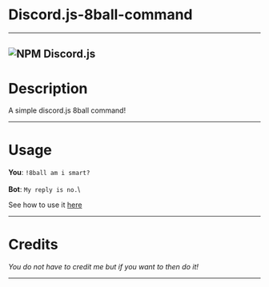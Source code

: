 # Discord.js-8ball-command

---

![NPM Discord.js](https://nodei.co/npm/discord.js.png?downloads=true&stars=true)
---


# Description

A simple discord.js 8ball command!

---

# Usage

**You**: `!8ball am i smart?`\
\
**Bot**: `My reply is no.`\


See how to use it [here](https://codepen.io/kk-designs/pen/BaQyydM 'See how to use it here')

---

# Credits

*You do not have to credit me but if you want to then do it!*

---

